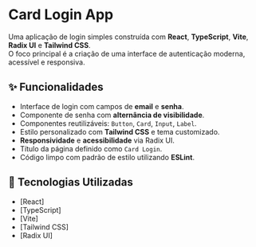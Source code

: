 # Card Login App

Uma aplicação de login simples construída com **React**, **TypeScript**, **Vite**, **Radix UI** e **Tailwind CSS**.  
O foco principal é a criação de uma interface de autenticação moderna, acessível e responsiva.

## ✨ Funcionalidades

- Interface de login com campos de **email** e **senha**.
- Componente de senha com **alternância de visibilidade**.
- Componentes reutilizáveis: `Button`, `Card`, `Input`, `Label`.
- Estilo personalizado com **Tailwind CSS** e tema customizado.
- **Responsividade** e **acessibilidade** via Radix UI.
- Título da página definido como `Card Login`.
- Código limpo com padrão de estilo utilizando **ESLint**.

## 🧱 Tecnologias Utilizadas

- [React]
- [TypeScript]
- [Vite]
- [Tailwind CSS]
- [Radix UI]
